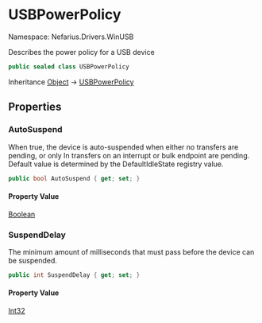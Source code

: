 # USBPowerPolicy

Namespace: Nefarius.Drivers.WinUSB

Describes the power policy for a USB device

```csharp
public sealed class USBPowerPolicy
```

Inheritance [Object](https://docs.microsoft.com/en-us/dotnet/api/system.object) → [USBPowerPolicy](./nefarius.drivers.winusb.usbpowerpolicy.md)

## Properties

### **AutoSuspend**

When true, the device is auto-suspended when either no transfers are pending, or only In transfers on an
 interrupt or bulk endpoint are pending.
 Default value is determined by the DefaultIdleState registry value.

```csharp
public bool AutoSuspend { get; set; }
```

#### Property Value

[Boolean](https://docs.microsoft.com/en-us/dotnet/api/system.boolean)<br>

### **SuspendDelay**

The minimum amount of milliseconds that must pass before the device can be suspended.

```csharp
public int SuspendDelay { get; set; }
```

#### Property Value

[Int32](https://docs.microsoft.com/en-us/dotnet/api/system.int32)<br>
